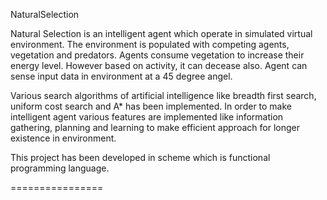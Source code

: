 NaturalSelection

Natural Selection is an intelligent agent which operate in simulated virtual environment. The environment
is populated with competing agents, vegetation and predators. Agents consume vegetation to increase their 
energy level. However based on activity, it can decease also. Agent can sense input data in environment at 
a 45 degree angel.

Various search algorithms of artificial intelligence like breadth first search, uniform cost search and A* 
has been implemented. In order to make intelligent agent various features are implemented like information 
gathering, planning and learning to make efficient approach for longer existence in environment.

This project has been developed in scheme which is functional programming language.

================
